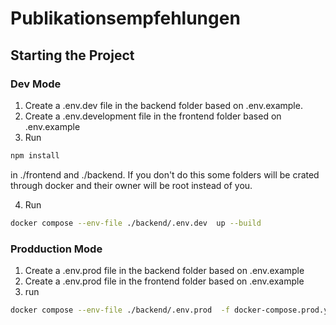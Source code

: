 # Publikationsempfehlungen

## Starting the Project

### Dev Mode

1. Create a .env.dev file in the backend folder based on .env.example.
2. Create a .env.development file in the frontend folder based on .env.example
3. Run

```bash
npm install
```

in ./frontend and ./backend. If you don't do this some folders will be crated through docker and their owner will be root instead of you.

4. Run

```bash
docker compose --env-file ./backend/.env.dev  up --build
```

### Prodduction Mode

1. Create a .env.prod file in the backend folder based on .env.example
2. Create a .env.prod file in the frontend folder based on .env.example
3. run

```bash
docker compose --env-file ./backend/.env.prod  -f docker-compose.prod.yml  up --build
```
